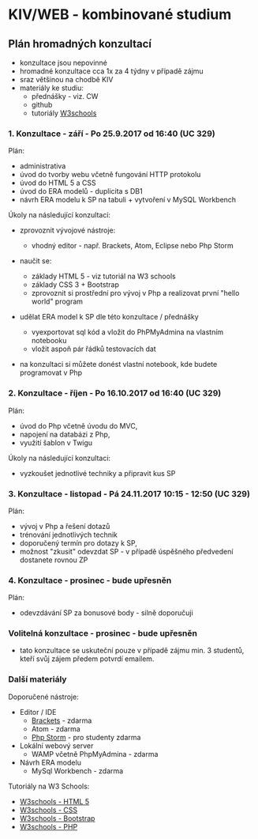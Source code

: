 KIV/WEB - kombinované studium
=============

## Plán hromadných konzultací

- konzultace jsou nepovinné
- hromadné konzultace cca 1x za 4 týdny v případě zájmu
- sraz většinou na chodbě KIV	
- materiály ke studiu: 
  - přednášky - viz. CW 
  - github 
  - tutoriály [W3schools](http://www.w3schools.com/)
  

### 1. Konzultace - září - Po 25.9.2017 od 16:40 (UC 329)

Plán:

- administrativa
- úvod do tvorby webu včetně fungování HTTP protokolu
- úvod do HTML 5 a CSS
- úvod do ERA modelů - duplicita s DB1
- návrh ERA modelu k SP na tabuli + vytvoření v MySQL Workbench


Úkoly na následující konzultaci:

- zprovoznit vývojové nástroje:
  - vhodný editor - např. Brackets, Atom, Eclipse nebo Php Storm
   
- naučit se:
   - základy HTML 5 - viz tutoriál na W3 schools
   - základy CSS 3 + Bootstrap
   - zprovoznit si prostřední pro vývoj v Php a realizovat první "hello world" program

- udělat ERA model k SP dle této konzultace / přednášky 
  - vyexportovat sql kód a vložit do PhPMyAdmina na vlastním notebooku
  - vložit aspoň pár řádků testovacích dat
	
- na konzultaci si můžete donést vlastní notebook, kde budete programovat v Php

### 2. Konzultace - říjen - Po 16.10.2017 od 16:40 (UC 329)

Plán:
- úvod do Php včetně úvodu do MVC, 
- napojení na databázi z Php, 
- využití šablon v Twigu 
 
Úkoly na následující konzultaci:
- vyzkoušet jednotlivé techniky a připravit kus SP 


### 3. Konzultace - listopad - Pá 24.11.2017 10:15 - 12:50 (UC 329)

Plán:
- vývoj v Php a řešení dotazů
- trénování jednotlivých technik
- doporučený termín pro dotazy k SP, 
- možnost "zkusit" odevzdat SP - v případě úspěšného předvedení dostanete rovnou ZP



### 4. Konzultace - prosinec - bude upřesněn

Plán:
- odevzdávání SP za bonusové body - silně doporučuji


### Volitelná konzultace - prosinec - bude upřesněn

- tato konzultace se uskuteční pouze v případě zájmu min. 3 studentů, kteří svůj zájem
předem potvrdí emailem.


### Další materiály

Doporučené nástroje:
- Editor / IDE
  - [Brackets](http://brackets.io/) - zdarma
  - Atom - zdarma
  - [Php Storm](https://www.jetbrains.com/phpstorm/) - pro studenty zdarma
- Lokální webový server 
  - WAMP včetně PhpMyAdmina - zdarma
- Návrh ERA modelu
  - MySql Workbench - zdarma
  
  
Tutoriály na W3 Schools:
  * [W3schools - HTML 5](http://www.w3schools.com/html/default.asp)
  * [W3schools - CSS](http://www.w3schools.com/css/default.asp)
  * [W3schools - Bootstrap](http://www.w3schools.com/bootstrap/default.asp)
  * [W3schools - PHP](http://www.w3schools.com/php/default.asp)